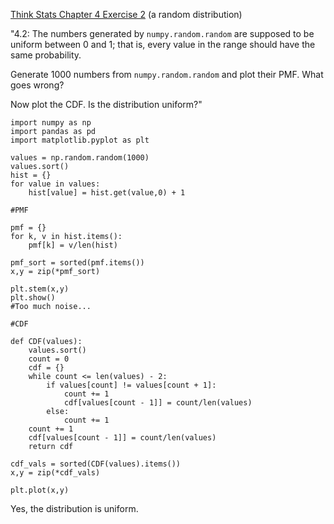 [Think Stats Chapter 4 Exercise 2](http://greenteapress.com/thinkstats2/html/thinkstats2005.html#toc41) (a random distribution)

"4.2: The numbers generated by `numpy.random.random` are supposed to be uniform between 0 and 1; that is, every value in the range should have the same probability.

Generate 1000 numbers from `numpy.random.random` and plot their PMF.  What goes wrong?

Now plot the CDF. Is the distribution uniform?"

```{python}
import numpy as np
import pandas as pd
import matplotlib.pyplot as plt

values = np.random.random(1000)
values.sort()
hist = {}
for value in values:
    hist[value] = hist.get(value,0) + 1

#PMF

pmf = {}
for k, v in hist.items():
    pmf[k] = v/len(hist)
    
pmf_sort = sorted(pmf.items())
x,y = zip(*pmf_sort)

plt.stem(x,y)
plt.show()
#Too much noise... 

#CDF

def CDF(values):
    values.sort()
    count = 0
    cdf = {}
    while count <= len(values) - 2:
        if values[count] != values[count + 1]:
            count += 1
            cdf[values[count - 1]] = count/len(values)
        else:
            count += 1
    count += 1
    cdf[values[count - 1]] = count/len(values)
    return cdf

cdf_vals = sorted(CDF(values).items())
x,y = zip(*cdf_vals)

plt.plot(x,y)
```

Yes, the distribution is uniform.
